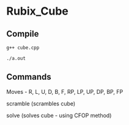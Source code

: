 # Rubix_Cube

## Compile

```g++ cube.cpp```

```./a.out```

## Commands

Moves - R, L, U, D, B, F, RP, LP, UP, DP, BP, FP

scramble (scrambles cube)

solve (solves cube - using CFOP method)

